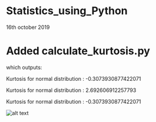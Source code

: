 #  Statistics_using_Python


16th october 2019
#  Added calculate_kurtosis.py 


which outputs:




Kurtosis for normal distribution : -0.3073930877422071



Kurtosis for normal distribution : 2.692606912257793




Kurtosis for normal distribution : -0.3073930877422071




![alt text](https://media.geeksforgeeks.org/wp-content/uploads/kurtosis-lin.png)



